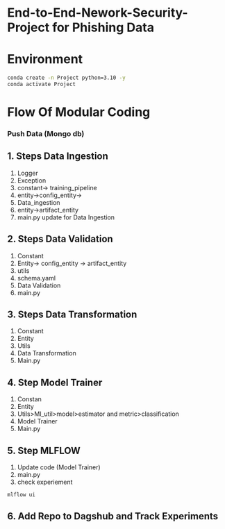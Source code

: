 # End-to-End-Nework-Security-Project for Phishing Data

# Environment
```bash
conda create -n Project python=3.10 -y
conda activate Project
```


# Flow Of Modular Coding

### Push Data (Mongo db)

## 1. Steps Data Ingestion
1. Logger
2. Exception 
3. constant-> training_pipeline
4. entity->config_entity->
5. Data_ingestion
6. entity->artifact_entity
7. main.py update for Data Ingestion

## 2. Steps Data Validation
1. Constant
2. Entity-> config_entity -> artifact_entity
3. utils
4. schema.yaml
5. Data Validation
6. main.py

## 3. Steps Data Transformation
1. Constant
2. Entity
3. Utils
4. Data Transformation
5. Main.py

## 4. Step Model Trainer
1. Constan
2. Entity
3. Utils>Ml_util>model>estimator and metric>classification
4. Model Trainer
5. Main.py

## 5. Step MLFLOW
1. Update code (Model Trainer)
2. main.py
3. check experiement 
```bash 
mlflow ui
```

## 6. Add Repo to Dagshub and Track Experiments